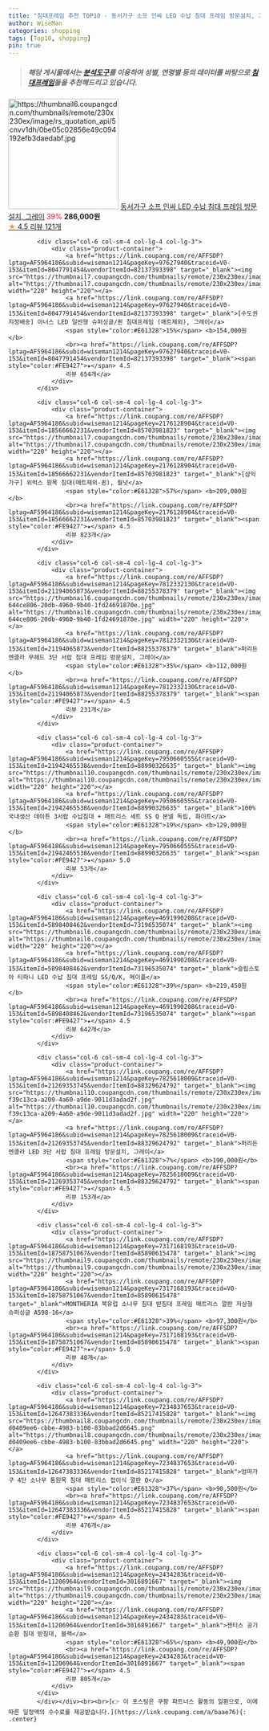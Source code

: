 ```yaml
---
title: "침대프레임 추천 TOP10 - 동서가구 소프 인싸 LED 수납 침대 프레임 방문설치, 그레이"
author: WiseMan
categories: shopping
tags: [Top10, shopping]
pin: true
---
```


> ##### 해당 게시물에서는 [**분석도구**](https://itemscout.io/)를 이용하여 **성별**, **연령별** 등의 데이터를 바탕으로 [**침대프레임**](https://link.coupang.com/a/baae76)들을 추천해드리고 있습니다.
<div class="container"><div class="row">
            <div class="col-6 col-sm-4 col-lg-4 col-lg-3">
                <div class="product-container">
                    <a href="https://link.coupang.com/re/AFFSDP?lptag=AF5964186&subid=wiseman1214&pageKey=7471180219&traceid=V0-153&itemId=19495311492&vendorItemId=88836989522" target="_blank"><img src="https://thumbnail6.coupangcdn.com/thumbnails/remote/230x230ex/image/rs_quotation_api/5cnvv1dh/0be05c02856e49c094192efb3daedabf.jpg" alt="https://thumbnail6.coupangcdn.com/thumbnails/remote/230x230ex/image/rs_quotation_api/5cnvv1dh/0be05c02856e49c094192efb3daedabf.jpg" width="220" height="220"></a>
                    <a href="https://link.coupang.com/re/AFFSDP?lptag=AF5964186&subid=wiseman1214&pageKey=7471180219&traceid=V0-153&itemId=19495311492&vendorItemId=88836989522" target="_blank">동서가구 소프 인싸 LED 수납 침대 프레임 방문설치, 그레이</a>
                    <span style="color:#E61328">39%</span> <b>286,000원</b>
                    <br><a href="https://link.coupang.com/re/AFFSDP?lptag=AF5964186&subid=wiseman1214&pageKey=7471180219&traceid=V0-153&itemId=19495311492&vendorItemId=88836989522" target="_blank"><span style="color:#FE9427">★</span> 4.5
                    리뷰 121개</a>
                </div>
            </div>
            
            <div class="col-6 col-sm-4 col-lg-4 col-lg-3">
                <div class="product-container">
                    <a href="https://link.coupang.com/re/AFFSDP?lptag=AF5964186&subid=wiseman1214&pageKey=97627940&traceid=V0-153&itemId=8047791454&vendorItemId=82137393398" target="_blank"><img src="https://thumbnail7.coupangcdn.com/thumbnails/remote/230x230ex/image/vendor_inventory/17d9/3b697caf71bf81a7e673bee27468914ba7ef0a14989067603cb25147d207.jpg" alt="https://thumbnail7.coupangcdn.com/thumbnails/remote/230x230ex/image/vendor_inventory/17d9/3b697caf71bf81a7e673bee27468914ba7ef0a14989067603cb25147d207.jpg" width="220" height="220"></a>
                    <a href="https://link.coupang.com/re/AFFSDP?lptag=AF5964186&subid=wiseman1214&pageKey=97627940&traceid=V0-153&itemId=8047791454&vendorItemId=82137393398" target="_blank">[수도권 지정배송] 아너스 LED 일반형 슈퍼싱글/퀸 침대프레임 (매트제외), 그레이</a>
                    <span style="color:#E61328">15%</span> <b>154,000원</b>
                    <br><a href="https://link.coupang.com/re/AFFSDP?lptag=AF5964186&subid=wiseman1214&pageKey=97627940&traceid=V0-153&itemId=8047791454&vendorItemId=82137393398" target="_blank"><span style="color:#FE9427">★</span> 4.5
                    리뷰 654개</a>
                </div>
            </div>
            
            <div class="col-6 col-sm-4 col-lg-4 col-lg-3">
                <div class="product-container">
                    <a href="https://link.coupang.com/re/AFFSDP?lptag=AF5964186&subid=wiseman1214&pageKey=2176128904&traceid=V0-153&itemId=18566662231&vendorItemId=85703981823" target="_blank"><img src="https://thumbnail7.coupangcdn.com/thumbnails/remote/230x230ex/image/vendor_inventory/8dc2/8b66df48fd55558bce303993246d57728966967f02b0639a20b58d45df43.jpg" alt="https://thumbnail7.coupangcdn.com/thumbnails/remote/230x230ex/image/vendor_inventory/8dc2/8b66df48fd55558bce303993246d57728966967f02b0639a20b58d45df43.jpg" width="220" height="220"></a>
                    <a href="https://link.coupang.com/re/AFFSDP?lptag=AF5964186&subid=wiseman1214&pageKey=2176128904&traceid=V0-153&itemId=18566662231&vendorItemId=85703981823" target="_blank">[삼익가구] 위럭스 원목 침대(매트제외-퀸), 월넛</a>
                    <span style="color:#E61328">57%</span> <b>209,000원</b>
                    <br><a href="https://link.coupang.com/re/AFFSDP?lptag=AF5964186&subid=wiseman1214&pageKey=2176128904&traceid=V0-153&itemId=18566662231&vendorItemId=85703981823" target="_blank"><span style="color:#FE9427">★</span> 4.5
                    리뷰 823개</a>
                </div>
            </div>
            
            <div class="col-6 col-sm-4 col-lg-4 col-lg-3">
                <div class="product-container">
                    <a href="https://link.coupang.com/re/AFFSDP?lptag=AF5964186&subid=wiseman1214&pageKey=7812332130&traceid=V0-153&itemId=21194065873&vendorItemId=88255378379" target="_blank"><img src="https://thumbnail6.coupangcdn.com/thumbnails/remote/230x230ex/image/retail/images/1834210839053908-644ce806-20db-4960-9b40-1fd24691870e.jpg" alt="https://thumbnail6.coupangcdn.com/thumbnails/remote/230x230ex/image/retail/images/1834210839053908-644ce806-20db-4960-9b40-1fd24691870e.jpg" width="220" height="220"></a>
                    <a href="https://link.coupang.com/re/AFFSDP?lptag=AF5964186&subid=wiseman1214&pageKey=7812332130&traceid=V0-153&itemId=21194065873&vendorItemId=88255378379" target="_blank">퍼리든 엔클라 무헤드 3단 서랍 침대 프레임 방문설치, 그레이</a>
                    <span style="color:#E61328">35%</span> <b>112,000원</b>
                    <br><a href="https://link.coupang.com/re/AFFSDP?lptag=AF5964186&subid=wiseman1214&pageKey=7812332130&traceid=V0-153&itemId=21194065873&vendorItemId=88255378379" target="_blank"><span style="color:#FE9427">★</span> 4.5
                    리뷰 231개</a>
                </div>
            </div>
            
            <div class="col-6 col-sm-4 col-lg-4 col-lg-3">
                <div class="product-container">
                    <a href="https://link.coupang.com/re/AFFSDP?lptag=AF5964186&subid=wiseman1214&pageKey=7950660555&traceid=V0-153&itemId=21942465538&vendorItemId=88990326635" target="_blank"><img src="https://thumbnail10.coupangcdn.com/thumbnails/remote/230x230ex/image/vendor_inventory/36ca/02398f6a895ad863bde079a71ea88bb9cf4a56b0d2e0b9f49a3a053426a1.jpg" alt="https://thumbnail10.coupangcdn.com/thumbnails/remote/230x230ex/image/vendor_inventory/36ca/02398f6a895ad863bde079a71ea88bb9cf4a56b0d2e0b9f49a3a053426a1.jpg" width="220" height="220"></a>
                    <a href="https://link.coupang.com/re/AFFSDP?lptag=AF5964186&subid=wiseman1214&pageKey=7950660555&traceid=V0-153&itemId=21942465538&vendorItemId=88990326635" target="_blank">100% 국내생산 데이튼 3서랍 수납침대 + 매트리스 세트 SS Q 본넬 독립, 화이트</a>
                    <span style="color:#E61328">19%</span> <b>129,000원</b>
                    <br><a href="https://link.coupang.com/re/AFFSDP?lptag=AF5964186&subid=wiseman1214&pageKey=7950660555&traceid=V0-153&itemId=21942465538&vendorItemId=88990326635" target="_blank"><span style="color:#FE9427">★</span> 5.0
                    리뷰 53개</a>
                </div>
            </div>
            
            <div class="col-6 col-sm-4 col-lg-4 col-lg-3">
                <div class="product-container">
                    <a href="https://link.coupang.com/re/AFFSDP?lptag=AF5964186&subid=wiseman1214&pageKey=4691990208&traceid=V0-153&itemId=5898408462&vendorItemId=73196535074" target="_blank"><img src="https://thumbnail6.coupangcdn.com/thumbnails/remote/230x230ex/image/vendor_inventory/2c46/801d8e7ff9a626f495f9eece11f6aa072f2fc74d064428238d7de214a795.jpg" alt="https://thumbnail6.coupangcdn.com/thumbnails/remote/230x230ex/image/vendor_inventory/2c46/801d8e7ff9a626f495f9eece11f6aa072f2fc74d064428238d7de214a795.jpg" width="220" height="220"></a>
                    <a href="https://link.coupang.com/re/AFFSDP?lptag=AF5964186&subid=wiseman1214&pageKey=4691990208&traceid=V0-153&itemId=5898408462&vendorItemId=73196535074" target="_blank">슬립스토아 티파니 LED 수납 침대 프레임 SS/Q/K, 메이플</a>
                    <span style="color:#E61328">39%</span> <b>219,450원</b>
                    <br><a href="https://link.coupang.com/re/AFFSDP?lptag=AF5964186&subid=wiseman1214&pageKey=4691990208&traceid=V0-153&itemId=5898408462&vendorItemId=73196535074" target="_blank"><span style="color:#FE9427">★</span> 4.5
                    리뷰 642개</a>
                </div>
            </div>
            
            <div class="col-6 col-sm-4 col-lg-4 col-lg-3">
                <div class="product-container">
                    <a href="https://link.coupang.com/re/AFFSDP?lptag=AF5964186&subid=wiseman1214&pageKey=7825618009&traceid=V0-153&itemId=21269353745&vendorItemId=88329624792" target="_blank"><img src="https://thumbnail10.coupangcdn.com/thumbnails/remote/230x230ex/image/retail/images/1834639289658993-f39c13ca-a209-4a60-a9de-9011d3adad2f.jpg" alt="https://thumbnail10.coupangcdn.com/thumbnails/remote/230x230ex/image/retail/images/1834639289658993-f39c13ca-a209-4a60-a9de-9011d3adad2f.jpg" width="220" height="220"></a>
                    <a href="https://link.coupang.com/re/AFFSDP?lptag=AF5964186&subid=wiseman1214&pageKey=7825618009&traceid=V0-153&itemId=21269353745&vendorItemId=88329624792" target="_blank">퍼리든 엔클라 LED 3단 서랍 침대 프레임 방문설치, 그레이</a>
                    <span style="color:#E61328">7%</span> <b>190,000원</b>
                    <br><a href="https://link.coupang.com/re/AFFSDP?lptag=AF5964186&subid=wiseman1214&pageKey=7825618009&traceid=V0-153&itemId=21269353745&vendorItemId=88329624792" target="_blank"><span style="color:#FE9427">★</span> 4.5
                    리뷰 153개</a>
                </div>
            </div>
            
            <div class="col-6 col-sm-4 col-lg-4 col-lg-3">
                <div class="product-container">
                    <a href="https://link.coupang.com/re/AFFSDP?lptag=AF5964186&subid=wiseman1214&pageKey=7317168193&traceid=V0-153&itemId=18758751067&vendorItemId=85890615478" target="_blank"><img src="https://thumbnail9.coupangcdn.com/thumbnails/remote/230x230ex/image/vendor_inventory/4966/33c9e3fdc6794fb889d14d597363cf2c1fd7287e6996f9eb7c46ac4cd62f.jpg" alt="https://thumbnail9.coupangcdn.com/thumbnails/remote/230x230ex/image/vendor_inventory/4966/33c9e3fdc6794fb889d14d597363cf2c1fd7287e6996f9eb7c46ac4cd62f.jpg" width="220" height="220"></a>
                    <a href="https://link.coupang.com/re/AFFSDP?lptag=AF5964186&subid=wiseman1214&pageKey=7317168193&traceid=V0-153&itemId=18758751067&vendorItemId=85890615478" target="_blank">MONTHERIA 북유럽 소나무 침대 받침대 프레임 매트리스 깔판 저상형 슈퍼싱글 A598-16</a>
                    <span style="color:#E61328">39%</span> <b>97,300원</b>
                    <br><a href="https://link.coupang.com/re/AFFSDP?lptag=AF5964186&subid=wiseman1214&pageKey=7317168193&traceid=V0-153&itemId=18758751067&vendorItemId=85890615478" target="_blank"><span style="color:#FE9427">★</span> 5.0
                    리뷰 48개</a>
                </div>
            </div>
            
            <div class="col-6 col-sm-4 col-lg-4 col-lg-3">
                <div class="product-container">
                    <a href="https://link.coupang.com/re/AFFSDP?lptag=AF5964186&subid=wiseman1214&pageKey=7234837653&traceid=V0-153&itemId=12647383336&vendorItemId=85217415828" target="_blank"><img src="https://thumbnail8.coupangcdn.com/thumbnails/remote/230x230ex/image/retail/images/833835889936270-d0409ee6-cbbe-4983-b100-83bbad2d6645.png" alt="https://thumbnail8.coupangcdn.com/thumbnails/remote/230x230ex/image/retail/images/833835889936270-d0409ee6-cbbe-4983-b100-83bbad2d6645.png" width="220" height="220"></a>
                    <a href="https://link.coupang.com/re/AFFSDP?lptag=AF5964186&subid=wiseman1214&pageKey=7234837653&traceid=V0-153&itemId=12647383336&vendorItemId=85217415828" target="_blank">엄마가구 4단 소나무 통원목 침대 매트리스 접이식 깔판 Q</a>
                    <span style="color:#E61328">37%</span> <b>90,500원</b>
                    <br><a href="https://link.coupang.com/re/AFFSDP?lptag=AF5964186&subid=wiseman1214&pageKey=7234837653&traceid=V0-153&itemId=12647383336&vendorItemId=85217415828" target="_blank"><span style="color:#FE9427">★</span> 4.5
                    리뷰 476개</a>
                </div>
            </div>
            
            <div class="col-6 col-sm-4 col-lg-4 col-lg-3">
                <div class="product-container">
                    <a href="https://link.coupang.com/re/AFFSDP?lptag=AF5964186&subid=wiseman1214&pageKey=2434283&traceid=V0-153&itemId=11206964&vendorItemId=3016891667" target="_blank"><img src="https://thumbnail9.coupangcdn.com/thumbnails/remote/230x230ex/image/vendor_inventory/5c16/15b938326f33f827ba94e8308052a65a82fce96f3048661f58b17c3fdaf7.jpg" alt="https://thumbnail9.coupangcdn.com/thumbnails/remote/230x230ex/image/vendor_inventory/5c16/15b938326f33f827ba94e8308052a65a82fce96f3048661f58b17c3fdaf7.jpg" width="220" height="220"></a>
                    <a href="https://link.coupang.com/re/AFFSDP?lptag=AF5964186&subid=wiseman1214&pageKey=2434283&traceid=V0-153&itemId=11206964&vendorItemId=3016891667" target="_blank">젠티스 공기순환 침대 받침대, 블랙</a>
                    <span style="color:#E61328">65%</span> <b>49,900원</b>
                    <br><a href="https://link.coupang.com/re/AFFSDP?lptag=AF5964186&subid=wiseman1214&pageKey=2434283&traceid=V0-153&itemId=11206964&vendorItemId=3016891667" target="_blank"><span style="color:#FE9427">★</span> 4.5
                    리뷰 805개</a>
                </div>
            </div>
            </div></div><br><br>[👉 이 포스팅은 쿠팡 파트너스 활동의 일환으로, 이에 따른 일정액의 수수료를 제공받습니다.](https://link.coupang.com/a/baae76){: .center}